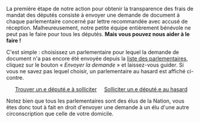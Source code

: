 La première étape de notre action pour obtenir la transparence des frais de mandat des députés consiste à envoyer une demande de document à chaque parlementaire concerné par lettre recommandée avec accusé de réception. Malheureusement, notre petite équipe entièrement bénévole ne peut pas le faire pour tous les députés. **Mais vous pouvez nous aider à le faire !**

C'est simple : choisissez un parlementaire pour lequel la demande de document n'a pas encore été envoyée depuis la [liste des parlementaires](/parlementaires), cliquez sur le bouton « *Envoyer la demande* » et laissez-vous guider. Si vous ne savez pas lequel choisir, un parlementaire au hasard est affiché ci-contre.

<center><a class="btn btn-primary" href="/parlementaires">Trouver un.e député.e à solliciter</a> &nbsp; &nbsp; <a class="btn btn-primary" href="/hasard">Solliciter un.e député.e au hasard</a></center>

Notez bien que tous les parlementaires sont des élus de la Nation, vous êtes donc tout à fait en droit d'envoyer une demande à un élu d'une autre circonscription que celle de votre domicile.
